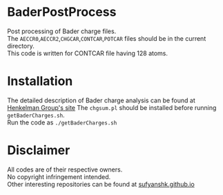 # BaderPostProcess
Post processing of Bader charge files.  
The `AECCR0`,`AECCR2`,`CHGCAR`,`CONTCAR`,`POTCAR` files should be in the current directory.  
This code is written for CONTCAR file having 128 atoms.

# Installation
The detailed description of Bader charge analysis can be found at [Henkelman Group's site](http://theory.cm.utexas.edu/henkelman/code/bader/)
The `chgsum.pl` should be installed before running `getBaderCharges.sh`.  
Run the code as `./getBaderCharges.sh`

# Disclaimer
All codes are of their respective owners.  
No copyright infringement intended.  
Other interesting repositories can be found at [sufyanshk.github.io](https://sufyanshk.github.io)
